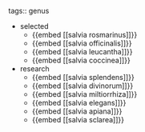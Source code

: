 tags:: genus

- selected
	- {{embed [[salvia rosmarinus]]}}
	- {{embed [[salvia officinalis]]}}
	- {{embed [[salvia leucantha]]}}
	- {{embed [[salvia coccinea]]}}
- research
	- {{embed [[salvia splendens]]}}
	- {{embed [[salvia divinorum]]}}
	- {{embed [[salvia miltiorrhiza]]}}
	- {{embed [[salvia elegans]]}}
	- {{embed [[salvia apiana]]}}
	- {{embed [[salvia sclarea]]}}